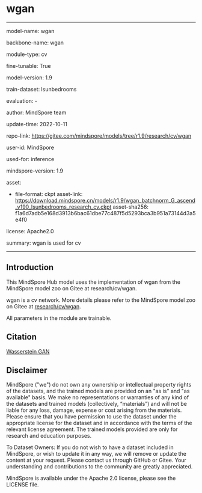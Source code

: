 # wgan

---

model-name: wgan

backbone-name: wgan

module-type: cv

fine-tunable: True

model-version: 1.9

train-dataset: lsunbedrooms

evaluation: -

author: MindSpore team

update-time: 2022-10-11

repo-link: <https://gitee.com/mindspore/models/tree/r1.9/research/cv/wgan>

user-id: MindSpore

used-for: inference

mindspore-version: 1.9

asset:

-
    file-format: ckpt
    asset-link: <https://download.mindspore.cn/models/r1.9/wgan_batchnorm_G_ascend_v190_lsunbedrooms_research_cv.ckpt>
    asset-sha256: f1a6d7adb5e168d3913b6bac61dbe77c487f5d5293bca3b951a73144d3a5e4f0

license: Apache2.0

summary: wgan is used for cv

---

## Introduction

This MindSpore Hub model uses the implementation of wgan from the MindSpore model zoo on Gitee at research/cv/wgan.

wgan is a cv network. More details please refer to the MindSpore model zoo on Gitee at [research/cv/wgan](https://gitee.com/mindspore/models/blob/r1.9/research/cv/wgan/README_CN.md).

All parameters in the module are trainable.

## Citation

[Wasserstein GAN](https://arxiv.org/pdf/1701.07875.pdf)

## Disclaimer

MindSpore ("we") do not own any ownership or intellectual property rights of the datasets, and the trained models are provided on an "as is" and "as available" basis. We make no representations or warranties of any kind of the datasets and trained models (collectively, “materials”) and will not be liable for any loss, damage, expense or cost arising from the materials. Please ensure that you have permission to use the dataset under the appropriate license for the dataset and in accordance with the terms of the relevant license agreement. The trained models provided are only for research and education purposes.

To Dataset Owners: If you do not wish to have a dataset included in MindSpore, or wish to update it in any way, we will remove or update the content at your request. Please contact us through GitHub or Gitee. Your understanding and contributions to the community are greatly appreciated.

MindSpore is available under the Apache 2.0 license, please see the LICENSE file.
